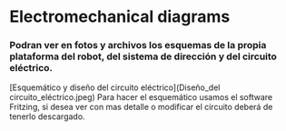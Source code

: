 # Electromechanical diagrams
### Podran ver en fotos y archivos los esquemas de la propia plataforma del robot, del sistema de dirección y del circuito eléctrico.


[Esquemático y diseño del circuito eléctrico](Diseño_del circuito_eléctrico.jpeg)
Para hacer el esquemático usamos el software Fritzing, si desea ver con mas detalle o modificar el circuito deberá de tenerlo descargado.

